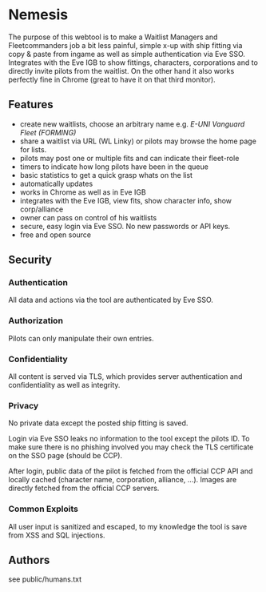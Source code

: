# Nemesis

The purpose of this webtool is to make a Waitlist Managers and Fleetcommanders job a bit less painful,
simple x-up with ship fitting via copy & paste from ingame as well as simple authentication via Eve SSO. Integrates with the Eve 
IGB to show fittings, characters, corporations and to directly invite pilots from the waitlist.
On the other hand it also works perfectly fine in Chrome (great to have it on that third monitor).

## Features 

- create new waitlists, choose an arbitrary name e.g. *E-UNI Vanguard Fleet (FORMING)*
- share a waitlist via URL (WL Linky) or pilots may browse the home page for lists.
- pilots may post one or multiple fits and can indicate their fleet-role
- timers to indicate how long pilots have been in the queue
- basic statistics to get a quick grasp whats on the list
- automatically updates
- works in Chrome as well as in Eve IGB
- integrates with the Eve IGB, view fits, show character info, show corp/alliance
- owner can pass on control of his waitlists
- secure, easy login via Eve SSO. No new passwords or API keys.
- free and open source

## Security

### Authentication
All data and actions via the tool are authenticated by Eve SSO.

### Authorization
Pilots can only manipulate their own entries.

### Confidentiality
All content is served via TLS, which provides server authentication and confidentiality as well as integrity.

### Privacy
No private data except the posted ship fitting is saved.

Login via Eve SSO leaks no information
to the tool except the pilots ID. To make sure there is no phishing involved you may check
the TLS certificate on the SSO page (should be CCP).

After login, public data of the pilot is fetched from the official CCP API and
locally cached (character name, corporation, alliance, ...). Images are directly fetched from the
official CCP servers.

### Common Exploits
All user input is sanitized and escaped,
to my knowledge the tool is save from XSS and SQL injections.

## Authors
see public/humans.txt